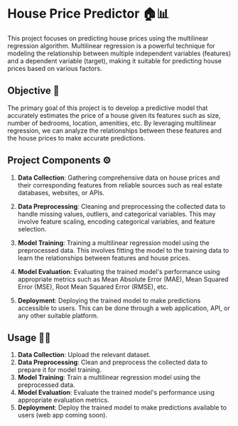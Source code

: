 # House Price Predictor 🏠📊

This project focuses on predicting house prices using the multilinear regression algorithm. Multilinear regression is a powerful technique for modeling the relationship between multiple independent variables (features) and a dependent variable (target), making it suitable for predicting house prices based on various factors.

## Objective 🎯
The primary goal of this project is to develop a predictive model that accurately estimates the price of a house given its features such as size, number of bedrooms, location, amenities, etc. By leveraging multilinear regression, we can analyze the relationships between these features and the house prices to make accurate predictions.

## Project Components ⚙️
1. **Data Collection**: Gathering comprehensive data on house prices and their corresponding features from reliable sources such as real estate databases, websites, or APIs.

2. **Data Preprocessing**: Cleaning and preprocessing the collected data to handle missing values, outliers, and categorical variables. This may involve feature scaling, encoding categorical variables, and feature selection.

3. **Model Training**: Training a multilinear regression model using the preprocessed data. This involves fitting the model to the training data to learn the relationships between features and house prices.

4. **Model Evaluation**: Evaluating the trained model's performance using appropriate metrics such as Mean Absolute Error (MAE), Mean Squared Error (MSE), Root Mean Squared Error (RMSE), etc.

5. **Deployment**: Deploying the trained model to make predictions accessible to users. This can be done through a web application, API, or any other suitable platform.

## Usage 🧑‍💻
1. **Data Collection**: Upload the relevant dataset.
2. **Data Preprocessing**: Clean and preprocess the collected data to prepare it for model training.
3. **Model Training**: Train a multilinear regression model using the preprocessed data.
4. **Model Evaluation**: Evaluate the trained model's performance using appropriate evaluation metrics.
5. **Deployment**: Deploy the trained model to make predictions available to users (web app coming soon).

